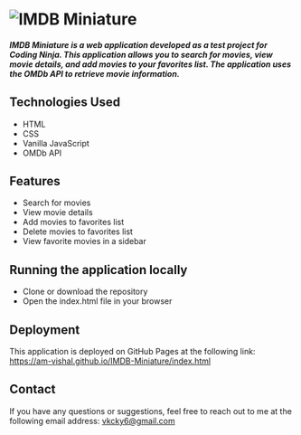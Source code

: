 # ![IMDB](https://raw.githubusercontent.com/am-vishal/IMDB-Miniature/main/images/favicon.ico) Miniature
##### IMDB Miniature is a web application developed as a test project for Coding Ninja. This application allows you to search for movies, view movie details, and add movies to your favorites list. The application uses the OMDb API to retrieve movie information.

## Technologies Used
- HTML
- CSS
- Vanilla JavaScript
- OMDb API
## Features
- Search for movies
- View movie details
- Add movies to favorites list
- Delete movies to favorites list
- View favorite movies in a sidebar

## Running the application locally
- Clone or download the repository
- Open the index.html file in your browser
## Deployment
This application is deployed on GitHub Pages at the following link:
 https://am-vishal.github.io/IMDB-Miniature/index.html

## Contact
If you have any questions or suggestions, feel free to reach out to me at the following email address:
vkcky6@gmail.com
